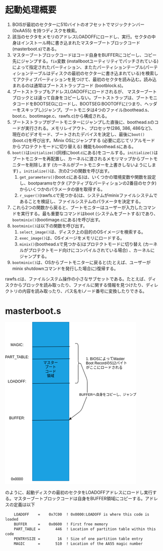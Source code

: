 # 起動処理概要

1. BOISが最初のセクターに510バイトのオフセットでマジックナンバー (0xAA55) を持つディスクを検索。
2. 該当のセクタをメモリのアドレスLOADOFFにロードし、実行。セクタの中身はインストール時に書き込まれたマスターブートブロックコード (masterboot.s)である。
3. マスターブートブロックコードはコード自身をBUFFERにコピーし、コピー先にジャンプする。`fix`変数 (installbootユーティリティでパッチされている) によって指定されたパーティション、またたパーティションテーブル(パーティションテーブルはディスクの最初のセクターに書き込まれている)を検索してアクティブパーティションを見つけて、最初のセクタを読み込む。読み込まれるのは通常はブートストラップコード (bootblock.s)。
4. ブートストラップもアドレスLOADOFFにロードされるが、 マスターブートブロックとは違って自身をコピーしない。ブートストラップは、ブートモニタコードをBOOTSEGにロードし、BOOTSEG:BOOTOFFに(つまり、ヘッダーをスキップし)ジャンプ。ブートモニタは4つのファイル(boothead.s、boot.c、bootimage.c、rawfs.c)から構成される。
6. ブートストラップがブートモニターにジャンプした直後に、boothead.sのコードが実行される。メモリレイアウト、プロセッサ(286, 386, 486など)、現在のビデオモード、ブートされたデバイスを決定し、最後に`boot()`(boot.c)を呼び出す。Minix OSにジャンプする (必要に応じてリアルモードからプロテクトモードに切り替える) 機能もboothead.sにある。
7. `boot()`は`initialize()`(同様にboot.cにある)をコールする。`initialize()`はブートモニターを再配置し、カーネルに渡されるメモリマップからブートモニターを削除します (カーネルがブートモニターを上書きしないようにします) 。`initialize()`は、次の2つの関数を呼び出す。
   1. `get_parameters()`(boot.cにある)は、いくつかの環境変数や関数を設定し、bootparamsセクタ (アクティブなパーティションの2番目のセクタ) からいくつかのパラメータの値を取得する。
   2. `r_super()`(rawfs.cで見つかる)は、システムがminixファイルシステムであることを検証し、ファイルシステムのパラメータを決定する。
8. これら2つの関数から戻ると、ブートモニターはユーザーが入力したコマンドを実行する。最も重要なコマンドはboot (システムをブートする)であり、`bootminix()`(bootimage.cにある)を呼び出す。
9.  `bootminix()`は以下の関数を呼び出す。
    1.  `select_image()`は、ディスク上の目的のOSイメージを検索する。
    2.  `exec_image()`は、OSイメージをメモリにロードする。
    3.  `minix()`(boothead.sで見つかる)はプロテクトモードに切り替え (カーネルがプロテクトモード向けにコンパイルされている場合) 、カーネルにジャンプする。
10. `bootminix()`は、OSからブートモニターに戻ると(たとえば、ユーザーがminix shutdownコマンドを発行した場合に)復帰する。

rawfs.cは、ファイルシステム操作の小さなサブセットである。たとえば、ディスクからブロックを読み取ったり、ファイルに関する情報を見つけたり、ディレクトリの内容を読み取ったり、パス名をiノード番号に変換したりできる。

# masterboot.s

![](./bios_mb_load.drawio.png)

のように、起動ディスクの最初のセクタをLOADOFFアドレスにロードし実行する。マスターブートブロックコードは自身をBUFFER領域にコピーする。アドレスの定義は以下

```Unix Assembly
	LOADOFF	   =	0x7C00	! 0x0000:LOADOFF is where this code is loaded
	BUFFER	   =	0x0600	! First free memory
	PART_TABLE =	   446	! Location of partition table within this code
	PENTRYSIZE =	    16	! Size of one partition table entry
	MAGIC	   =	   510	! Location of the AA55 magic number
```

